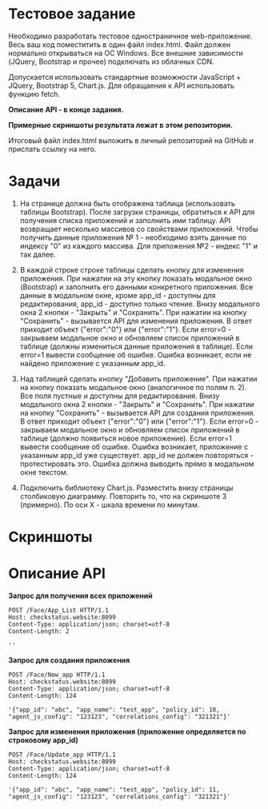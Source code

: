 # Тестовое задание
Необходимо разработать тестовое одностраничное web-приложение. Весь ваш код поместитить в один файл index.html. Файл должен нормально открываться на ОС Windows. Все внешние зависимости (JQuery, Bootstrap и прочее) подключать из облачных CDN.

Допускается использовать стандартные возможности JavaScript + JQuery, Bootstrap 5, Chart.js.
Для обращаения к API использовать функцию fetch.

**Описание API - в конце задания.**

**Примерные скриншоты результата лежат в этом репозитории.**

Итоговый файл index.html выложить в личный репозиторий на GitHub и прислать ссылку на него.

# Задачи 

1. На странице должна быть отображена таблица (использовать таблицы Bootstrap). После загрузки страницы, обратиться к API для получения списка приложений и заполнить ими таблицу. API возвращает несколько массивов со свойствами приложений. Чтобы получить данные приложения № 1 - необходимо взять данные по индексу "0" из каждого массива. Для приложения №2 - индекс "1" и так далее.

2. В каждой строке строке таблицы сделать кнопку для изменения приложения. При нажатии на эту кнопку показать модальное окно (Bootstrap) и заполнить его данными конкретного приложения. Все данные в модальном окне, кроме app_id - доступны для редактирования, app_id - доступно только чтение. Внизу модального окна 2 кнопки - "Закрыть" и "Сохранить". При нажатии на кнопку "Сохранить" - вызывается API для изменения приложения. В ответ приходит объект {"error":"0"} или {"error":"1"}. Если error=0 - закрываем модальное окно и обновляем список приложений в таблице (должны измениться данные приложения в таблице). Если error=1 вывести сообщение об ошибке. Ошибка возникает, если не найдено приложение с указанным app_id.

3. Над таблицей сделать кнопку "Добавить приложение". При нажатии на кнопку показать модальное окно (аналогичное по полям п. 2). Все поля пустные и доступны для редактирования. Внизу модального окна 2 кнопки - "Закрыть" и "Сохранить". При нажатии на кнопку "Сохранить" - вызывается API для создания приложения. В ответ приходит объект {"error":"0"} или {"error":"1"}. Если error=0 - закрываем модальное окно и обновляем список приложений в таблице (должно появиться новое приложение). Если error=1 вывести сообщение об ошибке. Ошибка возникает, приложение с указанным app_id уже существует. app_id не должен повторяться - протестировать это. Ошибка должна выводить прямо в модальном окне текстом.

4. Подключить библиотеку Chart.js. Разместить внизу страницы столбиковую диаграмму. Повторить то, что на скриншоте 3 (примерно). По оси X - шкала времени по минутам.


# Скриншоты

# Описание API

**Запрос для получения всех приложений**
```
POST /Face/App_List HTTP/1.1
Host: checkstatus.website:8099
Content-Type: application/json; charset=utf-8
Content-Length: 2

''
```
**Запрос для создания приложения**
```
POST /Face/New_app HTTP/1.1
Host: checkstatus.website:8099
Content-Type: application/json; charset=utf-8
Content-Length: 124

'{"app_id": "abc", "app_name": "test_app", "policy_id": 10, "agent_js_config": "123123", "correlations_config": "321321"}'
```

**Запрос для изменения приложения (приложение определяется по строковому app_id)**
```
POST /Face/Update_app HTTP/1.1
Host: checkstatus.website:8099
Content-Type: application/json; charset=utf-8
Content-Length: 124

'{"app_id": "abc", "app_name": "test_app", "policy_id": 11, "agent_js_config": "123123", "correlations_config": "321321"}'
```
